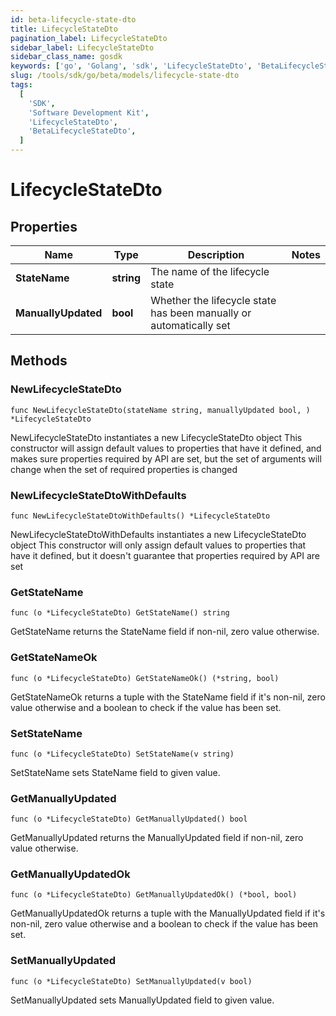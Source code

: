 ```yaml
---
id: beta-lifecycle-state-dto
title: LifecycleStateDto
pagination_label: LifecycleStateDto
sidebar_label: LifecycleStateDto
sidebar_class_name: gosdk
keywords: ['go', 'Golang', 'sdk', 'LifecycleStateDto', 'BetaLifecycleStateDto']
slug: /tools/sdk/go/beta/models/lifecycle-state-dto
tags:
  [
    'SDK',
    'Software Development Kit',
    'LifecycleStateDto',
    'BetaLifecycleStateDto',
  ]
---
```


# LifecycleStateDto

## Properties

| Name | Type | Description | Notes |
| --- | --- | --- | --- |
| **StateName** | **string** | The name of the lifecycle state |
| **ManuallyUpdated** | **bool** | Whether the lifecycle state has been manually or automatically set |

## Methods

### NewLifecycleStateDto

`func NewLifecycleStateDto(stateName string, manuallyUpdated bool, ) *LifecycleStateDto`

NewLifecycleStateDto instantiates a new LifecycleStateDto object This constructor will assign default values to properties that have it defined, and makes sure properties required by API are set, but the set of arguments will change when the set of required properties is changed

### NewLifecycleStateDtoWithDefaults

`func NewLifecycleStateDtoWithDefaults() *LifecycleStateDto`

NewLifecycleStateDtoWithDefaults instantiates a new LifecycleStateDto object This constructor will only assign default values to properties that have it defined, but it doesn't guarantee that properties required by API are set

### GetStateName

`func (o *LifecycleStateDto) GetStateName() string`

GetStateName returns the StateName field if non-nil, zero value otherwise.

### GetStateNameOk

`func (o *LifecycleStateDto) GetStateNameOk() (*string, bool)`

GetStateNameOk returns a tuple with the StateName field if it's non-nil, zero value otherwise and a boolean to check if the value has been set.

### SetStateName

`func (o *LifecycleStateDto) SetStateName(v string)`

SetStateName sets StateName field to given value.

### GetManuallyUpdated

`func (o *LifecycleStateDto) GetManuallyUpdated() bool`

GetManuallyUpdated returns the ManuallyUpdated field if non-nil, zero value otherwise.

### GetManuallyUpdatedOk

`func (o *LifecycleStateDto) GetManuallyUpdatedOk() (*bool, bool)`

GetManuallyUpdatedOk returns a tuple with the ManuallyUpdated field if it's non-nil, zero value otherwise and a boolean to check if the value has been set.

### SetManuallyUpdated

`func (o *LifecycleStateDto) SetManuallyUpdated(v bool)`

SetManuallyUpdated sets ManuallyUpdated field to given value.

